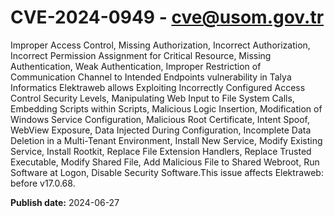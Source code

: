 # CVE-2024-0949 - cve@usom.gov.tr

Improper Access Control, Missing Authorization, Incorrect Authorization, Incorrect Permission Assignment for Critical Resource, Missing Authentication, Weak Authentication, Improper Restriction of Communication Channel to Intended Endpoints vulnerability in Talya Informatics Elektraweb allows Exploiting Incorrectly Configured Access Control Security Levels, Manipulating Web Input to File System Calls, Embedding Scripts within Scripts, Malicious Logic Insertion, Modification of Windows Service Configuration, Malicious Root Certificate, Intent Spoof, WebView Exposure, Data Injected During Configuration, Incomplete Data Deletion in a Multi-Tenant Environment, Install New Service, Modify Existing Service, Install Rootkit, Replace File Extension Handlers, Replace Trusted Executable, Modify Shared File, Add Malicious File to Shared Webroot, Run Software at Logon, Disable Security Software.This issue affects Elektraweb: before v17.0.68.

**Publish date:** 2024-06-27
